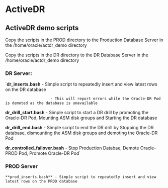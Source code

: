 # ActiveDR
## ActiveDR demo scripts

Copy the scripts in the PROD directory to the Production Database Server in the /home/oracle/actdr_demo directory

Copy the scripts in the DR directory to the DR Database Server in the /home/oracle/actdr_demo directory

### DR Server:
`**dr_inserts.bash** - Simple script to repeatedly insert and view latest rows on the DR database

                        - This will report errors while the Oracle-DR Pod is demoted as the database is unavailable

**dr_drill_start.bash** - Simple script to start a DR drill by promoting the Oracle-DR Pod, Mounting ASM disk groups and Starting the DR database

**dr_drill_end.bash**   - Simple script to end the DR drill by Stopping the DR database, dismounting the ASM disk groups and demoting the Oracle-DR Pod

**dr_controlled_failover.bash** - Stop Production Databae, Demote Oracle-PROD Pod, Promote Oracle-DR Pod`



### PROD Server
`**prod_inserts.bash** - Simple script to repeatedly insert and view latest rows on the PROD database`



